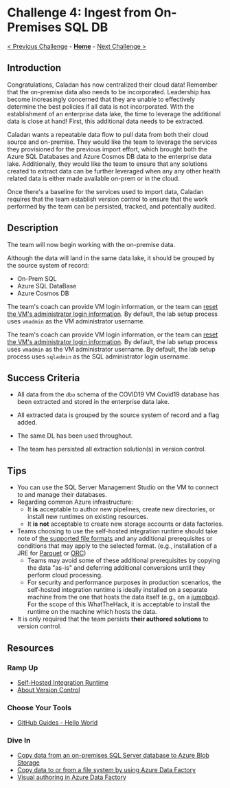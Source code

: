 # Challenge 4: Ingest from On-Premises SQL DB

[< Previous Challenge](./02-CloudIngest.md) - **[Home](../README.md)** - [Next Challenge >](./04-TransformLoad.md)

## Introduction

Congratulations, Caladan has now centralized their cloud data!
Remember that the on-premise data also needs to be incorporated. 
Leadership has become increasingly concerned that they are unable to effectively determine the best policies if all data is not incorporated. 
With the establishment of an enterprise data lake, the time to leverage the additional
data is close at hand!
First, this additional data needs to be extracted.

Caladan wants a repeatable data flow to pull data from both their cloud source and on-premise. 
They would like the team to leverage the services
they provisioned for the previous import effort, which brought
both the Azure SQL Databases and Azure Cosmos DB data to
the enterprise data lake.
Additionally, they would like the team to ensure that
any solutions created to extract data
can be further leveraged when any any other health related data is either made available on-prem or in the cloud. 

Once there's a baseline for the services used to import data,
Caladan requires that the team establish version control to ensure that the work performed by the team can be
persisted, tracked, and potentially audited.

## Description

The team will now begin working with the on-premise data. 

Although the data will land in the same data lake,
it should be grouped by the source system of record:
- On-Prem SQL
- Azure SQL DataBase
- Azure Cosmos DB

The team's coach can provide VM login information,
or the team can [reset the VM's administrator login information](https://docs.microsoft.com/en-us/azure/virtual-machines/troubleshooting/reset-rdp#reset-by-using-the-azure-portal).
By default, the lab setup process uses `vmadmin` as the VM administrator username.

The team's coach can provide VM login information,
or the team can [reset the VM's administrator login information](https://docs.microsoft.com/en-us/azure/virtual-machines/troubleshooting/reset-rdp#reset-by-using-the-azure-portal).
By default, the lab setup process uses `vmadmin` as the VM administrator username.
By default, the lab setup process uses `sqladmin` as the SQL administrator login username.

## Success Criteria

- All data from the `dbo` schema of the COVID19 VM Covid19  database
has been extracted and stored in the enterprise data lake.

- All extracted data is grouped by the source system of record and a flag added.  
- The same DL has been used throughout. 
- The team has persisted all extraction solution(s) in version control.

## Tips

- You can use the SQL Server Management Studio on the
VM to connect to and manage their databases.
- Regarding common Azure infrastructure:
    - It **is** acceptable to author new pipelines, create new directories,
    or install new runtimes on existing resources.
    - It **is not** acceptable to create new storage accounts or data factories.
- Teams choosing to use the self-hosted integration runtime should take note of
[the supported file formats](https://docs.microsoft.com/en-us/azure/data-factory/supported-file-formats-and-compression-codecs)
and any additional prerequisites or conditions that may
apply to the selected format.
(e.g., installation of a JRE for [Parquet](https://docs.microsoft.com/en-us/azure/data-factory/supported-file-formats-and-compression-codecs#parquet-format) or [ORC](https://docs.microsoft.com/en-us/azure/data-factory/supported-file-formats-and-compression-codecs#orc-format))
    - Teams may avoid some of these additional prerequisites
    by copying the data "as-is" and deferring
    additional conversions until they perform cloud processing.
    - For security and performance purposes in production scenarios,
    the self-hosted integration runtime is ideally installed on a separate
    machine from the one that hosts the data itself (e.g., on a
    [jumpbox](https://docs.microsoft.com/en-us/azure/architecture/reference-architectures/n-tier/n-tier-sql-server#architecture)).
    For the scope of this WhatTheHack, it is acceptable to install the runtime on the machine which hosts the data.
- It is only required that the team persists **their authored solutions** to
version control.

## Resources

### Ramp Up

- [Self-Hosted Integration Runtime](https://docs.microsoft.com/en-us/azure/data-factory/concepts-integration-runtime#self-hosted-integration-runtime)
- [About Version Control](https://git-scm.com/book/en/v2/Getting-Started-About-Version-Control)

### Choose Your Tools

- [GitHub Guides - Hello World](https://guides.github.com/activities/hello-world/)

### Dive In

- [Copy data from an on-premises SQL Server database to Azure Blob Storage](https://docs.microsoft.com/en-us/azure/data-factory/tutorial-hybrid-copy-portal)
- [Copy data to or from a file system by using Azure Data Factory](https://docs.microsoft.com/en-us/azure/data-factory/connector-file-system)
- [Visual authoring in Azure Data Factory](https://docs.microsoft.com/en-us/azure/data-factory/author-visually)
